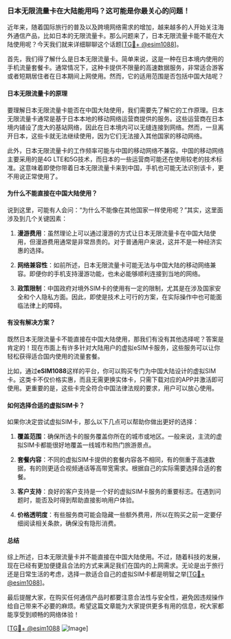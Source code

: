 ### 日本无限流量卡在大陆能用吗？这可能是你最关心的问题！

近年来，随着国际旅行的普及以及跨境网络需求的增加，越来越多的人开始关注海外通信产品，比如日本的无限流量卡。那么问题来了，日本无限流量卡能不能在大陆使用呢？今天我们就来详细聊聊这个话题[[TG💪+ @esim1088](https://t.me/s/esim1088)]。

首先，我们得了解什么是日本无限流量卡。简单来说，这是一种在日本境内使用的手机流量套餐卡。通常情况下，这种卡提供不限量的高速数据服务，非常适合游客或者短期居住者在日本期间上网使用。然而，它的适用范围是否包括中国大陆呢？

#### 日本无限流量卡的原理

要理解日本无限流量卡能否在中国大陆使用，我们需要先了解它的工作原理。日本无限流量卡通常是基于日本本地的移动网络运营商提供的服务。这些运营商在日本境内铺设了庞大的基站网络，因此在日本境内可以无缝连接到网络。然而，一旦离开日本，这些卡就无法继续使用，因为它们无法接入其他国家的移动网络。

此外，日本无限流量卡的工作频率可能与中国的移动网络不兼容。中国的移动网络主要采用的是4G LTE和5G技术，而日本的一些运营商可能还在使用较老的技术标准。这意味着即使你带着日本无限流量卡来到中国，手机也可能无法识别该卡，更不用说正常使用了。

#### 为什么不能直接在中国大陆使用？

说到这里，可能有人会问：“为什么不能像在其他国家一样使用呢？”其实，这里面涉及到几个关键因素：

1. **漫游费用**：虽然理论上可以通过漫游的方式让日本无限流量卡在中国大陆使用，但漫游费用通常是非常昂贵的。对于普通用户来说，这并不是一种经济实惠的选择。
   
2. **网络兼容性**：如前所述，日本无限流量卡可能无法与中国大陆的移动网络兼容。即便你的手机支持漫游功能，也未必能够顺利连接到当地的网络。

3. **政策限制**：中国政府对境外SIM卡的使用有一定的限制，尤其是在涉及国家安全和个人隐私方面。因此，即使是技术上可行的方案，在实际操作中也可能面临法律上的障碍。

#### 有没有解决方案？

既然日本无限流量卡不能直接在中国大陆使用，那我们有没有其他选择呢？答案是肯定的！现在市面上有许多针对大陆用户的虚拟eSIM卡服务，这些服务可以让你轻松获得适合国内使用的流量套餐。

比如，通过**eSIM1088**这样的平台，你可以购买专门为中国大陆设计的虚拟SIM卡。这类卡不仅价格实惠，而且无需更换实体卡，只需下载对应的APP并激活即可使用。更重要的是，这些卡完全符合中国法律法规的要求，用户可以放心使用。

#### 如何选择合适的虚拟SIM卡？

如果你决定尝试虚拟SIM卡，那么以下几点可以帮助你做出更好的选择：

1. **覆盖范围**：确保所选卡的服务覆盖你所在的城市或地区。一般来说，主流的虚拟SIM卡都能很好地覆盖一线城市和热门旅游景点。

2. **套餐内容**：不同的虚拟SIM卡提供的套餐内容各不相同，有的侧重于高速数据，有的则更适合视频通话等高带宽需求。根据自己的实际需要选择合适的套餐。

3. **客户支持**：良好的客户支持是一个好的虚拟SIM卡服务的重要标志。在遇到问题时，能否及时得到帮助直接影响用户体验。

4. **价格透明度**：有些服务商可能会隐藏一些额外费用，所以在购买之前一定要仔细阅读相关条款，确保没有隐形消费。

#### 总结

综上所述，日本无限流量卡并不能直接在中国大陆使用。不过，随着科技的发展，现在已经有更加便捷且合法的方式来满足我们在国内的上网需求。无论是出于旅行还是日常生活的考虑，选择一款适合自己的虚拟SIM卡都是明智之举[[TG💪+ @esim1088](https://t.me/s/esim1088)]。

最后提醒大家，在购买任何通信产品时都要注意合法性与安全性，避免因违规操作给自己带来不必要的麻烦。希望这篇文章能为大家提供更多有用的信息，祝大家都能享受到顺畅的网络体验！

[[TG💪+ @esim1088](https://t.me/s/esim1088) ![Image](https://i.postimg.cc/4NQfJmqS/Snipaste-2025-05-13-00-14-12.png)]